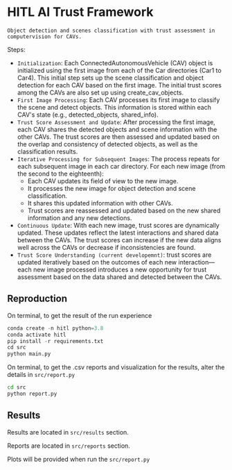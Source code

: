 # HITL AI Trust Framework

`Object detection and scenes classification with trust assessment in computervision for CAVs.`

Steps:
- `Initialization`: Each ConnectedAutonomousVehicle (CAV) object is initialized using the first image from each of the Car directories (Car1 to Car4). This initial step sets up the scene classification and object detection for each CAV based on the first image. The initial trust scores among the CAVs are also set up using create_cav_objects.
- `First Image Processing`: Each CAV processes its first image to classify the scene and detect objects. This information is stored within each CAV's state (e.g., detected_objects, shared_info).
- `Trust Score Assessment and Update`: After processing the first image, each CAV shares the detected objects and scene information with the other CAVs. The trust scores are then assessed and updated based on the overlap and consistency of detected objects, as well as the classification results.
- `Iterative Processing for Subsequent Images`: The process repeats for each subsequent image in each car directory. For each new image (from the second to the eighteenth):
    - Each CAV updates its field of view to the new image.
    - It processes the new image for object detection and scene classification.
    - It shares this updated information with other CAVs.
    - Trust scores are reassessed and updated based on the new shared information and any new detections.
- `Continuous Update`: With each new image, trust scores are dynamically updated. These updates reflect the latest interactions and shared data between the CAVs. The trust scores can increase if the new data aligns well across the CAVs or decrease if inconsistencies are found.
- `Trust Score Understanding (current developemnt)`: trust scores are updated iteratively based on the outcomes of each new interaction—each new image processed introduces a new opportunity for trust assessment based on the data shared and detected between the CAVs.

## Reproduction
On terminal, to get the result of the run experience
```python
conda create -n hitl python=3.8
conda activate hitl
pip install -r requirements.txt
cd src
python main.py
```

On terminal, to get the .csv reports and visualization for the results, alter the details in `src/report.py`
```sh
cd src
python report.py
```


## Results 
Results are located in `src/results` section.

Reports are located in `src/reports` section.

Plots will be provided when run the `src/report.py`

